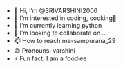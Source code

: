 - 👋 Hi, I’m @SRIVARSHINI2006
- 👀 I’m interested in coding, cooking🔪
- 🌱 I’m currently learning python
- 💞️ I’m looking to collaborate on ...
- 📫 How to reach me-sampurana_29
- 😄 Pronouns: varshini
- ⚡ Fun fact: I am a foodiee

<!---
SRIVARSHINI2006/SRIVARSHINI2006 is a ✨ special ✨ repository because its `README.md` (this file) appears on your GitHub profile.
You can click the Preview link to take a look at your changes.
--->
